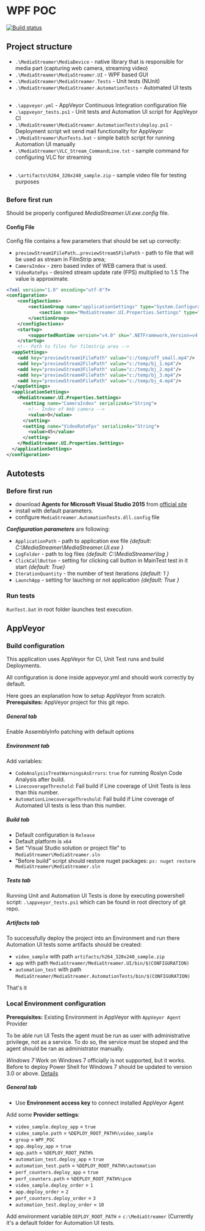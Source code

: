# WPF POC

[![Build status](https://ci.appveyor.com/api/projects/status/95j5iw9jjxrxw39x/branch/master?svg=true)](https://ci.appveyor.com/project/matthargett/blue-wpf-poc-ynbu5/branch/master)

## Project structure

- `.\MediaStreamer\MediaDevice` - native library that is responsible for media part (capturing web camera, streaming video)
- `.\MediaStreamer\MediaStreamer.UI` - WPF based GUI
- `.\MediaStreamer\MediaStreamer.Tests` - Unit tests (NUnit)
- `.\MediaStreamer\MediaStreamer.AutomationTests` - Automated UI tests
##
- `.\appveyor.yml` - AppVeyor Continuous Integration configuration file
- `.\appveyor_tests.ps1` - Unit tests and Automation UI script for AppVeyor CI
- `.\MediaStreamer\MediaStreamer.AutomationTests\deploy.ps1` - Deployment script wit send mail functionality for AppVeyor
- `.\MediaStreamer\RunTests.bat` - simple batch script for running Automation UI manually
- `.\MediaStreamer\VLC_Stream_CommandLine.txt` - sample command for configuring VLC for streaming
##
- `.\artifacts\h264_320x240_sample.zip` - sample video file for testing purposes

##
### Before first run

Should be properly configured _MediaStreamer.UI.exe.config_ file.

#### Config File
Config file contains a few parameters that should be set up correctly:

- `previewStream1FilePath`...`previewStream5FilePath` - path to file that will be used as stream in FilmStrip area;
- `CameraIndex` - zero based index of WEB camera that is used.
- `VideoRateFps` - desired stream update rate (FPS) multiplied to 1.5 The value is approximate.

```xml
<?xml version="1.0" encoding="utf-8"?>
<configuration>
    <configSections>
        <sectionGroup name="applicationSettings" type="System.Configuration.ApplicationSettingsGroup, System, Version=4.0.0.0, Culture=neutral, PublicKeyToken=b77a5c561934e089" >
            <section name="MediaStreamer.UI.Properties.Settings" type="System.Configuration.ClientSettingsSection, System, Version=4.0.0.0, Culture=neutral, PublicKeyToken=b77a5c561934e089" requirePermission="false" />
        </sectionGroup>
    </configSections>
    <startup>
        <supportedRuntime version="v4.0" sku=".NETFramework,Version=v4.5.1"/>
    </startup>
    <!-- Path to files for filmstrip area -->
  <appSettings>
    <add key="previewStream1FilePath" value="c:/temp/off_small.mp4"/>
    <add key="previewStream2FilePath" value="c:/temp/bj_1.mp4"/>
    <add key="previewStream3FilePath" value="c:/temp/bj_2.mp4"/>
    <add key="previewStream4FilePath" value="c:/temp/bj_3.mp4"/>
    <add key="previewStream5FilePath" value="c:/temp/bj_4.mp4"/>
  </appSettings>
  <applicationSettings>
    <MediaStreamer.UI.Properties.Settings>
      <setting name="CameraIndex" serializeAs="String">
        <!-- Index of Web camera -->
        <value>0</value>
      </setting>
      <setting name="VideoRateFps" serializeAs="String">
        <value>45</value>
      </setting>
    </MediaStreamer.UI.Properties.Settings>
  </applicationSettings>
</configuration>
```

## Autotests

### Before first run

- download **Agents for Microsoft Visual Studio 2015** from
[official site](https://www.microsoft.com/en-us/download/details.aspx?id=48152)
- install with default parameters.
- configure `MediaStreamer.AutomationTests.dll.config` file

**_Configuration parameters_** are following:

- `ApplicationPath` - path to application exe file _{default: C:\MediaStreamer\MediaStreamer.UI.exe }_
- `LogFolder` - path to log files _{default: C:\MediaStreamer\log }_
- `ClickCallButton` - setting for clicking call button in MainTest test in it start _{default: True}_
- `IterationQuantity` - the number of test iterations _{default: 1 }_
- `LaunchApp` - setting for lauching or not application _{default: True }_

### Run tests
`RunTest.bat` in root folder launches test execution.


## AppVeyor

### Build configuration

This application uses AppVeyor for CI, Unit Test runs and build Deployments.

All configuration is done inside appveyor.yml and should work correctly by default.

Here goes an explanation how to setup AppVeyor from scratch. **Prerequisites:** AppVeyor project for this git repo.

##### General tab
Enable AssemblyInfo patching with default options

##### Environment tab
Add variables:

- `CodeAnalysisTreatWarningsAsErrors`: `true` for running Roslyn Code Analysis after build. 
- `LinecoverageThreshold`: Fail build if Line coverage of Unit Tests is less than this number.
- `AutomationLinecoverageThreshold`: Fail build if Line coverage of Automated UI tests is less than this number.

##### Build tab
- Default configuration is `Release`
- Default platform is `x64`
- Set "Visual Studio solution or project file" to `MediaStreamer\MediaStreamer.sln`
- "Before build" script should restore nuget packages: `ps: nuget restore MediaStreamer\MediaStreamer.sln`

##### Tests tab
Running Unit and Automation UI Tests is done by executing powershell script: `.\appveyor_tests.ps1` which can be found in root directory of git repo.

##### Artifacts tab
To successfully deploy the project into an Environment and run there Automation UI tests some artifacts should be created:

- ```video_sample``` with path ```artifacts/h264_320x240_sample.zip```
- ```app``` with path ```MediaStreamer/MediaStreamer.UI/bin/$(CONFIGURATION)```
- ```automation_test``` with path ```MediaStreamer/MediaStreamer.AutomationTests/bin/$(CONFIGURATION)```

That's it


### Local Environment configuration
**Prerequisites:** Existing Environment in AppVeyor with `AppVeyor Agent` Provider

To be able run UI Tests the agent must be run as user with administrative privilege, not as a service. To do so, the service must be stoped and the agent should be ran as administrator manually.

_Windows 7_ Work on Windows 7 officially is not supported, but it works. Before to deploy Power Shell for Windows 7 should be updated to version 3.0 or above. [Details](https://social.technet.microsoft.com/wiki/contents/articles/21016.how-to-install-windows-powershell-4-0.aspx) 

##### General tab
- Use **Environment access key** to connect installed AppVeyor Agent

Add some **Provider settings**:

- `video_sample.deploy_app` = `true`
- `video_sample.path` = `%DEPLOY_ROOT_PATH%\video_sample`
- `group` = `WPF_POC`
- `app.deploy_app` = `true`
- `app.path` = `%DEPLOY_ROOT_PATH%`
- `automation_test.deploy_app` = `true`
- `automation_test.path` = `%DEPLOY_ROOT_PATH%\automation`
- `perf_counters.deploy_app` = `true`
- `perf_counters.path` = `%DEPLOY_ROOT_PATH%\pcm`
- `video_sample.deploy_order` = `1`
- `app.deploy_order` = `2`
- `perf_counters.deploy_order` = `3`
- `automation_test.deploy_order` = `10`

Add environment variable `DEPLOY_ROOT_PATH` = `c:\MediaStreamer` (Currently it's a default folder for Automation UI tests.
